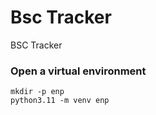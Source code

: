 # Bsc Tracker
BSC Tracker





### Open a virtual environment
```
mkdir -p enp
python3.11 -m venv enp
```

